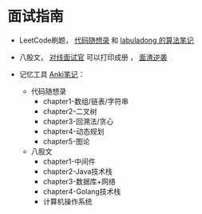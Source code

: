 # 面试指南

- LeetCode刷题，  [代码随想录](https://programmercarl.com/0516.%E6%9C%80%E9%95%BF%E5%9B%9E%E6%96%87%E5%AD%90%E5%BA%8F%E5%88%97.html) 和  [labuladong 的算法笔记](https://labuladong.gitee.io/algo/di-ling-zh-bfe1b/shuang-zhi-0f7cc/)

- 八股文， [对线面试官](https://github.com/ZhongFuCheng3y/athena) 可以打印成册 ，  [面渣逆袭](https://javabetter.cn/sidebar/sanfene/network.html)
- 记忆工具 [Anki笔记](https://pan.baidu.com/s/1uBf0mWEGhbe6hc412Qxyzw)：
  - 代码随想录
    - chapter1-数组/链表/字符串
    - chapter2-二叉树
    - chapter3-回溯法/贪心
    - chapter4-动态规划
    - chapter5-图论
  - 八股文
    - chapter1-中间件
    - chapter2-Java技术栈
    - chapter3-数据库+网络
    - chapter4-Golang技术栈
    - 计算机操作系统 
